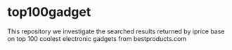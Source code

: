 # top100gadget
This repository we investigate the searched results returned by iprice base on top 100 coolest electronic gadgets from bestproducts.com
